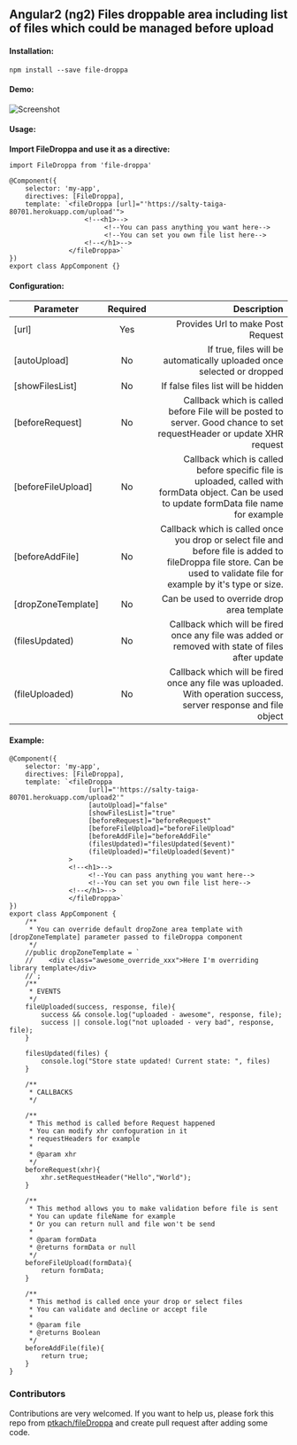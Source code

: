 ## Angular2 (ng2) Files droppable area including list of files which could be managed before upload

#### Installation:

```
npm install --save file-droppa
```

#### Demo:
![Screenshot](https://raw.githubusercontent.com/ptkach/fileDroppa/master/demo_fileDroppa.gif)

#### Usage:

**Import FileDroppa and use it as a directive:**

```
import FileDroppa from 'file-droppa'

@Component({
    selector: 'my-app',
    directives: [FileDroppa],
    template: `<fileDroppa [url]="'https://salty-taiga-80701.herokuapp.com/upload'">
                   <!--<h1>-->
                        <!--You can pass anything you want here-->
                        <!--You can set you own file list here-->
                   <!--</h1>-->
               </fileDroppa>`
})
export class AppComponent {}
```

#### Configuration:

| Parameter        | Required   | Description  |
| ------------- |:-------------:| -----:|
| [url]         | Yes           | Provides Url to make Post Request |
| [autoUpload]      | No  | If true, files will be automatically uploaded once selected or dropped |
| [showFilesList] |  No    | If false files list will be hidden |
| [beforeRequest] | No    | Callback which is called before File will be posted to server. Good chance to set requestHeader or update XHR request |
| [beforeFileUpload] | No  | Callback which is called before specific file is uploaded, called with formData object. Can be used to update formData file name for example |
| [beforeAddFile] | No  | Callback which is called once you drop or select file and before file is added to fileDroppa file store. Can be used to validate file for example by it's type or size. |
| [dropZoneTemplate] | No | Can be used to override drop area template |
| (filesUpdated) | No | Callback which will be fired once any file was added or removed with state of files after update |
| (fileUploaded) | No | Callback which will be fired once any file was uploaded. With operation success, server response and file object |

#### Example:

```
@Component({
    selector: 'my-app',
    directives: [FileDroppa],
    template: `<fileDroppa
                    [url]="'https://salty-taiga-80701.herokuapp.com/upload2'"
                    [autoUpload]="false"
                    [showFilesList]="true"
                    [beforeRequest]="beforeRequest"
                    [beforeFileUpload]="beforeFileUpload"
                    [beforeAddFile]="beforeAddFile"
                    (filesUpdated)="filesUpdated($event)"
                    (fileUploaded)="fileUploaded($event)"
               >
               <!--<h1>-->
                    <!--You can pass anything you want here-->
                    <!--You can set you own file list here-->
               <!--</h1>-->
               </fileDroppa>`
})
export class AppComponent {
    /**
     * You can override default dropZone area template with [dropZoneTemplate] parameter passed to fileDroppa component
     */
    //public dropZoneTemplate = `
    //    <div class="awesome_override_xxx">Here I'm overriding library template</div>
    //`;
    /**
     * EVENTS
     */
    fileUploaded(success, response, file){
        success && console.log("uploaded - awesome", response, file);
        success || console.log("not uploaded - very bad", response, file);
    }

    filesUpdated(files) {
        console.log("Store state updated! Current state: ", files)
    }

    /**
     * CALLBACKS
     */

    /**
     * This method is called before Request happened
     * You can modify xhr confoguration in it
     * requestHeaders for example
     *
     * @param xhr
     */
    beforeRequest(xhr){
        xhr.setRequestHeader("Hello","World");
    }

    /**
     * This method allows you to make validation before file is sent
     * You can update fileName for example
     * Or you can return null and file won't be send
     *
     * @param formData
     * @returns formData or null
     */
    beforeFileUpload(formData){
        return formData;
    }

    /**
     * This method is called once your drop or select files
     * You can validate and decline or accept file
     *
     * @param file
     * @returns Boolean
     */
    beforeAddFile(file){
        return true;
    }
}
```

### Contributors
Contributions are very welcomed.
If you want to help us, please fork this repo from [ptkach/fileDroppa](ptkach/fileDroppa) and create pull request after adding some code.
